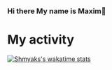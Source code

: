 ### Hi there My name is Maxim👋
# My activity
[![Shmyaks's wakatime stats](https://github-readme-stats.vercel.app/api/wakatime?username=Shmyaks)](https://wakatime.com/@Shmyaks)
